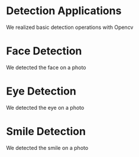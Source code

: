 # Detection Applications
We realized basic detection operations with Opencv

# Face Detection
We detected the face on a photo

# Eye Detection
We detected the eye on a photo

# Smile Detection
We detected the smile on a photo
